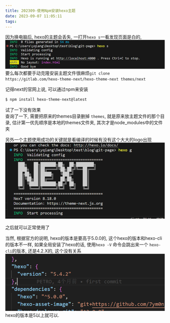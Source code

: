 ```yaml
---
title: 202309-使用Npm安装hexo主题
date: 2023-09-07 11:05:11
tags:
---
```


因为换电脑后, hexo的主题会丢失, 一打开`hexo s`一看发现页面是白的, 
![pic](202309-使用Npm安装hexo主题/001.png)
要么每次都要手动克隆安装主题文件很麻烦`git clone https://gitlab.com/hexo-theme-next/hexo-theme-next themes/next`

记得next的官网上说, 可以通过npm来安装
```bash
$ npm install hexo-theme-next@latest
```

试了一下没有效果  
查询了一下, 需要把原来的themes目录删掉 `themes`, 就是原来放主题文件的那个目录, 估计第一优先顺序是本地的themes文件夹, 其次才是node_modules中的文件夹

另外一个主题使用成功的关键就是看编译的时候有没有这个大大的logo出现
![pic](202309-使用Npm安装hexo主题/002.png)

之后就可以正常使用了

当然, 根据官方的说明, hexo的版本是要高于5.0.0的, 这个hexo的版本和hexo-cli的版本不一样, 如果全局安装了hexo的话, 使用`hexo -V` 命令会跳出来一个 `hexo-cli`的版本, 还是4.2.X的, 这个没有关系
![pic](202309-使用Npm安装hexo主题/003.png)
hexo的版本是5以上就可以.